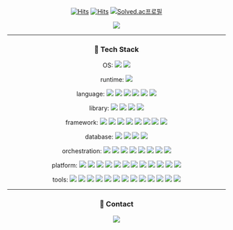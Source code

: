 <div align="center">

[![Hits](https://hits.seeyoufarm.com/api/count/incr/badge.svg?url=https%3A%2F%2Fgithub.com%2Ffroggydisk%2F&count_bg=%2379C83D&title_bg=%23555555&icon=github.svg&icon_color=%23E7E7E7&title=Github&edge_flat=false)](https://github.com/froggydisk)
[![Hits](https://hits.seeyoufarm.com/api/count/incr/badge.svg?url=https%3A%2F%2Ffroggydisk.github.io&count_bg=%23C98BFF&title_bg=%23555555&icon=jekyll.svg&icon_color=%23E7E7E7&title=Blog&edge_flat=false)](https://froggydisk.github.io)
[![Solved.ac프로필](http://mazassumnida.wtf/api/mini/generate_badge?boj=sewoomkim)](https://solved.ac/sewoomkim)
<p><img src="https://github-readme-stats.vercel.app/api?username=froggydisk&show_icons=true&theme=gruvbox"/></p>

-------------

### <p align="center"> 🚀 <b>Tech Stack</b> </p>


<p align="center">
  OS:
  <img src="https://img.shields.io/badge/macOS-000000?style=flat-square&logo=macos&logoColor=brown"/>
  <img src="https://img.shields.io/badge/ubuntu-E95420?style=flat-square&logo=ubuntu&logoColor=brown"/>
</p>
<p align="center">
  runtime:
  <img src="https://img.shields.io/badge/Nodejs-5FA04E?style=flat-square&logo=nodedotjs&logoColor=brown"/>
</p>
<p align="center">
  language: 
  <img src="https://img.shields.io/badge/JavaScript-F7DF1E?style=flat-square&logo=JavaScript&logoColor=brown"/>
  <img src="https://img.shields.io/badge/Python-3776AB?style=flat-square&logo=Python&logoColor=white"/>
  <img src="https://img.shields.io/badge/Typescript-3178C6?style=flat-square&logo=typescript&logoColor=white"/>
  <img src="https://img.shields.io/badge/CSS3-1572B6?style=flat-square&logo=CSS3&logoColor=white"/>
  <img src="https://img.shields.io/badge/HTML5-E34F26?style=flat-square&logo=HTML5&logoColor=white"/>
  <img src="https://img.shields.io/badge/Dart-0175C2?style=flat-square&logo=dart&logoColor=white"/>
</p>
<p align="center">
  library: 
  <img src="https://img.shields.io/badge/React-61DAFB?style=flat-square&logo=React&logoColor=brown"/>
  <img src="https://img.shields.io/badge/ReactQuery-FF4154?style=flat-square&logo=reactquery&logoColor=white"/>
  <img src="https://img.shields.io/badge/Zustand-D70F64?style=flat-square&logo=foodpanda&logoColor=white"/>
  <img src="https://img.shields.io/badge/StyledComponent-DB7093?style=flat-square&logo=styledcomponents&logoColor=white"/>
</p>
<p align="center">
  framework: 
  <img src="https://img.shields.io/badge/Next-000000?style=flat-square&logo=Nextdotjs&logoColor=white"/>
  <img src="https://img.shields.io/badge/TailwindCSS-06B6D4?style=flat-square&logo=tailwindcss&logoColor=white"/>
  <img src="https://img.shields.io/badge/ReactNative-61DAFB?style=flat-square&logo=React&logoColor=brown"/>
  <img src="https://img.shields.io/badge/Three.js-000000?style=flat-square&logo=threedotjs&logoColor=white"/> 
  <img src="https://img.shields.io/badge/PyTorch-EE4C2C?style=flat-square&logo=PyTorch&logoColor=white"/>
  <img src="https://img.shields.io/badge/FastAPI-009688?style=flat-square&logo=fastapi&logoColor=white"/>
  <img src="https://img.shields.io/badge/Express-000000?style=flat-square&logo=Express&logoColor=white"/>
  <img src="https://img.shields.io/badge/Flutter-02569B?style=flat-square&logo=flutter&logoColor=white"/>
</p>
<p align="center">
  database:
  <img src="https://img.shields.io/badge/PostgreSQL-4169E1?style=flat-square&logo=PostgreSQL&logoColor=white"/>
  <img src="https://img.shields.io/badge/SqlAlchemy-d71f00?style=flat-square&logo=sqlalchemy&logoColor=white"/>
  <img src="https://img.shields.io/badge/Sequelize-52B0E7?style=flat-square&logo=Sequelize&logoColor=white"/>
  <img src="https://img.shields.io/badge/MySQL-4479A1?style=flat-square&logo=MySQL&logoColor=white"/>
</p>
<p align="center">
  orchestration:
  <img src="https://img.shields.io/badge/NGINX-009639?style=flat-square&logo=NGINX&logoColor=white"/>
  <img src="https://img.shields.io/badge/Kubernetes-326CE5?style=flat-square&logo=Kubernetes&logoColor=white"/>
  <img src="https://img.shields.io/badge/Docker-2496ED?style=flat-square&logo=Docker&logoColor=white"/>
  <img src="https://img.shields.io/badge/Anaconda-44A833?style=flat-square&logo=anaconda&logoColor=white"/>
  <img src="https://img.shields.io/badge/Jenkins-D24939?style=flat-square&logo=jenkins&logoColor=white"/>
  <img src="https://img.shields.io/badge/Helm-0F1689?style=flat-square&logo=helm&logoColor=white"/>
  <img src="https://img.shields.io/badge/ArgoCD-EF7B4D?style=flat-square&logo=argo&logoColor=white"/>
  <img src="https://img.shields.io/badge/Airflow-017CEE?style=flat-square&logo=apacheairflow&logoColor=white"/>
</p>
<p align="center">
  platform:
  <img src="https://img.shields.io/badge/RabbitMQ-FF6600?style=flat-square&logo=rabbitmq&logoColor=white"/>
  <img src="https://img.shields.io/badge/Kafka-231F20?style=flat-square&logo=apachekafka&logoColor=white"/>
  <img src="https://img.shields.io/badge/Flink-E6526F?style=flat-square&logo=apacheflink&logoColor=white"/>
  <img src="https://img.shields.io/badge/Snowflake-29B5E8?style=flat-square&logo=snowflake&logoColor=white"/>
  <img src="https://img.shields.io/badge/Databricks-FF3621?style=flat-square&logo=databricks&logoColor=white"/>
  <img src="https://img.shields.io/badge/MLflow-0194E2?style=flat-square&logo=mlflow&logoColor=white"/>
  <img src="https://img.shields.io/badge/Trino-DD00A1?style=flat-square&logo=trino&logoColor=white"/>
  <img src="https://img.shields.io/badge/Superset-20A6C9?style=flat-square&logo=apachesuperset&logoColor=white"/>
  <img src="https://img.shields.io/badge/JupyterHub-F37626?style=flat-square&logo=jupyter&logoColor=white"/>
  <img src="https://img.shields.io/badge/Spark-E25A1C?style=flat-square&logo=apachespark&logoColor=white"/>
  <img src="https://img.shields.io/badge/Harbor-60B932?style=flat-square&logo=harbor&logoColor=white"/>
  <img src="https://img.shields.io/badge/ECR-232F3E?style=flat-square&logo=amazonwebservices&logoColor=white"/>
</p>
<p align="center">
  tools:
  <img src="https://img.shields.io/badge/VSCode-007ACC?style=flat-square&logo=visualstudiocode&logoColor=white"/>
  <img src="https://img.shields.io/badge/Warp-01A4FF?style=flat-square&logo=warp&logoColor=white"/>
  <img src="https://img.shields.io/badge/XCode-147EFB?style=flat-square&logo=XCode&logoColor=white"/>
  <img src="https://img.shields.io/badge/AndroidStudio-3DDC84?style=flat-square&logo=AndroidStudio&logoColor=white"/>
  <img src="https://img.shields.io/badge/Figma-F24E1E?style=flat-square&logo=Figma&logoColor=white"/>
  <img src="https://img.shields.io/badge/Notion-000000?style=flat-square&logo=notion&logoColor=white"/>
  <img src="https://img.shields.io/badge/Workplace-03C75A?style=flat-square&logo=naver&logoColor=white"/>
  <img src="https://img.shields.io/badge/Slack-4A154B?style=flat-square&logo=Slack&logoColor=white"/>
  <img src="https://img.shields.io/badge/Discord-5865F2?style=flat-square&logo=Discord&logoColor=white"/>
  <img src="https://img.shields.io/badge/GA4-E37400?style=flat-square&logo=googleanalytics&logoColor=white"/>
  <img src="https://img.shields.io/badge/Jira-0052CC?style=flat-square&logo=Jira&logoColor=white"/>
  <img src="https://img.shields.io/badge/Firebase-FFCA28?style=flat-square&logo=Firebase&logoColor=white"/>
  <img src="https://img.shields.io/badge/Overleaf-47A141?style=flat-square&logo=Overleaf&logoColor=white"/>
</p>

-------------

### 💌 Contact

<p><img src="https://img.shields.io/badge/sewoomkim93@gmail.com-EA4335?style=flat-square&logo=Gmail&logoColor=white"/></p>

</div>
